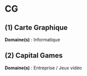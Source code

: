 # CG

## (1) Carte Graphique

**Domaine(s)** : Informatique

## (2) Capital Games

**Domaine(s)** : Entreprise / Jeux vidéo
